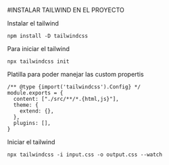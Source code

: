 #INSTALAR TAILWIND EN EL PROYECTO

Instalar el tailwind

```
npm install -D tailwindcss
```

Para iniciar el tailwind

```
npx tailwindcss init
```

Platilla para poder manejar las custom propertis

```
/** @type {import('tailwindcss').Config} */
module.exports = {
  content: ["./src/**/*.{html,js}"],
  theme: {
    extend: {},
  },
  plugins: [],
}

```
Iniciar el tailwind
```
npx tailwindcss -i input.css -o output.css --watch
```